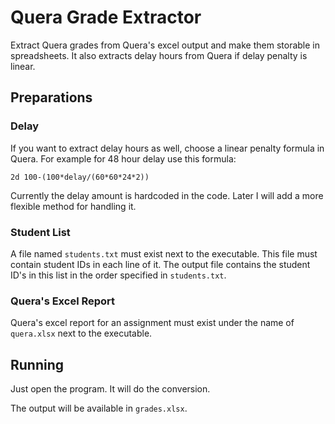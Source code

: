 ﻿# Quera Grade Extractor

Extract Quera grades from Quera's excel output and make them storable in spreadsheets. It also extracts delay hours from
Quera if delay penalty is linear.

## Preparations

### Delay

If you want to extract delay hours as well, choose a linear penalty formula in Quera. For example for 48 hour delay use
this formula:

```
2d 100-(100*delay/(60*60*24*2))
```

Currently the delay amount is hardcoded in the code. Later I will add a more flexible method for handling it.

### Student List

A file named `students.txt` must exist next to the executable. This file must contain student IDs in each line of it.
The output file contains the student ID's in this list in the order specified in `students.txt`.

### Quera's Excel Report

Quera's excel report for an assignment must exist under the name of `quera.xlsx` next to the executable.

## Running

Just open the program. It will do the conversion.

The output will be available in `grades.xlsx`.